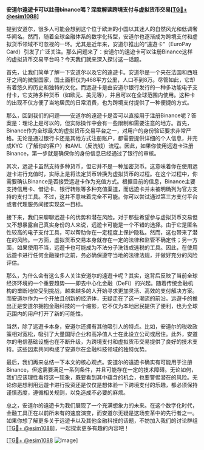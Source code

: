 **安道尔遠遊卡可以註冊binance嗎？深度解读跨境支付与虚拟货币交易[[TG💪+ @esim1088](https://t.me/s/esim1088)]**

提到安道尔，很多人可能会想到这个位于欧洲的小国以其迷人的自然风光和低调奢华闻名。然而，随着全球金融体系的数字化转型，安道尔也逐渐成为跨境支付和虚拟货币领域不可忽视的一环。尤其是近年来，安道尔推出的“遠遊卡”（EuroPay Card）引发了广泛关注。那么问题来了：安道尔的遠遊卡可以注册Binance这样的虚拟货币交易平台吗？今天我们就来深入探讨这一话题。

首先，让我们简单了解一下安道尔以及它的遠遊卡。安道尔是一个夹在法国和西班牙之间的微型国家，国土面积仅为468平方公里，人口不到8万。尽管如此，它却有着悠久的历史和独特的文化。而远遊卡是由安道尔银行发行的一种多功能电子支付卡，它支持多种货币（如欧元、美元等），并且可以在全球范围内使用。这种卡的出现不仅方便了当地居民的日常消费，也为跨境支付提供了一种便捷的方式。

那么，回到我们的问题——安道尔的遠遊卡是否可以直接用于注册Binance呢？答案是：理论上是可以的，但实际操作中会有一些限制和需要注意的地方。首先，Binance作为全球最大的虚拟货币交易平台之一，对用户的身份验证要求非常严格。无论是通过银行卡还是其他方式注册账户，都需要提供详细的个人信息，并完成KYC（了解你的客户）和AML（反洗钱）流程。因此，如果你使用远遊卡注册Binance，第一步就是确保你的身份信息已经通过了银行的审核。

其次，远遊卡虽然支持多种货币，但它并不是一种加密货币。这意味着你在使用远遊卡进行充值时，实际上是将法定货币转换为虚拟货币的过程。在这个过程中，你需要确认Binance是否接受远遊卡作为充值方式。根据目前的信息，Binance主要支持信用卡、借记卡、银行转账等多种充值渠道，而远遊卡并未被明确列为官方支持的支付工具。不过，这并不意味着完全不可能。你可以尝试通过第三方支付平台或者代理服务间接实现这一目标。

接下来，我们来聊聊远遊卡的优势和潜在风险。对于那些希望参与虚拟货币交易但又不想暴露自己真实身份的人来说，远遊卡可能是一个不错的选择。由于它是匿名性较高的电子支付工具，可以帮助你在一定程度上保护隐私。然而，这也带来了潜在的风险。一方面，虚拟货币交易本身就存在一定的法律和监管不确定性；另一方面，如果使用不当，远遊卡也可能成为不法分子洗钱或逃税的工具。因此，在使用远遊卡进行任何金融操作之前，务必确保遵守当地的法律法规，并做好充分的风险评估。

那么，为什么会有这么多人关注安道尔的遠遊卡呢？其实，这背后反映了当前全球经济环境的一个重要趋势——即去中心化金融（DeFi）的兴起。随着传统金融机构的垄断地位受到挑战，越来越多的人开始寻求更加灵活、高效的支付解决方案。而安道尔作为一个开放且创新的经济体，无疑走在了这一潮流的前沿。远遊卡的推出正是安道尔拥抱金融科技的一个缩影，它不仅为本地居民提供了便利，也为全球范围内的用户打开了新的可能性。

当然，除了远遊卡本身，安道尔还拥有其他吸引人的特点。比如，安道尔的税收政策相对宽松，吸引了大量国际企业和高净值人士在此设立公司或居住。此外，安道尔的电信基础设施也在不断升级，为跨境支付和虚拟货币交易提供了良好的技术支持。这些因素共同构成了安道尔在金融科技领域的独特优势。

最后，我们再来总结一下本文的核心观点。安道尔的遠遊卡确实有可能用于注册Binance，但这需要满足一系列条件，并且可能存在一定的技术障碍。无论如何，我们应该理性看待这一现象，既要看到其中蕴含的机会，也要警惕潜在的风险。无论你是想利用远遊卡进行投资还是仅仅是想体验一下跨境支付的乐趣，都必须保持谨慎态度，遵循相关规则，以免造成不必要的麻烦。

总之，安道尔的遠遊卡为我们展现了一个充满想象力的未来。在这个数字化时代，金融工具正在以前所未有的速度演变，而安道尔无疑是这场变革中的先行者之一。如果你想了解更多关于远遊卡以及其他金融科技的话题，不妨加入我们的讨论群组[[TG💪+ @esim1088](https://t.me/s/esim1088)]，一起探索更多有趣的内容吧！

[[TG💪+ @esim1088](https://t.me/s/esim1088) ![Image](https://i.postimg.cc/4NQfJmqS/Snipaste-2025-05-13-00-14-12.png)]